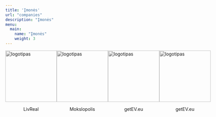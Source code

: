 ```yaml
---
title: 'Įmonės'
url: "companies"
description: "Įmonės"
menu:
  main:
    name: "Įmonės"
    weight: 3
---
```

<html>
  <div class="collection">
    <div class="companies">
      <a href="https://livreal.netlify.app/" id="SG">
          <img src="https://verslobrizas.lt/images/livreal.svg" alt="logotipas">
          <p>LivReal</p>
      </a>
      <a href="https://mokslopolis.com/" id="SG">
          <img src="https://verslobrizas.lt/images/mokslopolis.png" alt="logotipas">
          <p>Mokslopolis</p>
      </a>
      <a href="https://getev.eu/" id="SG">
          <img src="https://verslobrizas.lt/images/getev.png" alt="logotipas">
          <p>getEV.eu</p>
      </a>
      <a href="https://helperis.lt/" id="SG">
          <img src="https://verslobrizas.lt/images/helperis.jpg" alt="logotipas">
          <p>getEV.eu</p>
      </a>
    </div>
  </div>
  
  
  
  
  
  
  <style>
    #SG, #SB{
      display: flex;
      flex-direction: column;
      justify-content: center;
      align-items: center;
      text-decoration: none;
    }
    .collection{
      width: 100%; 
    }
    .companies{
      display: flex;
      align-items: center;
      justify-content: space-around;
      
    }

    .companies img{
      width: 10rem;
      height: 10rem;
      filter: grayscale(100%);
      transition: .3s ease-in-out;
      object-fit: contain;
    }
    img:hover {
      filter: grayscale(0);
    }
     
      @media (max-width: 576px){
      .companies{
        flex-direction: column;
        
      }    
  
  </style>
</html>


